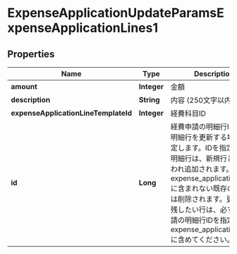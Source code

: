 

# ExpenseApplicationUpdateParamsExpenseApplicationLines1


## Properties

Name | Type | Description | Notes
------------ | ------------- | ------------- | -------------
**amount** | **Integer** | 金額 |  [optional]
**description** | **String** | 内容 (250文字以内) |  [optional]
**expenseApplicationLineTemplateId** | **Integer** | 経費科目ID |  [optional]
**id** | **Long** | 経費申請の明細行ID: 既存明細行を更新する場合に指定します。IDを指定しない明細行は、新規行として扱われ追加されます。また、expense_application_linesに含まれない既存の明細行は削除されます。更新後も残したい行は、必ず経費申請の明細行IDを指定してexpense_application_linesに含めてください。 |  [optional]



